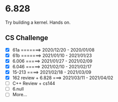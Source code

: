 # 6.828

Try building a kernel. Hands on.

## CS Challenge
- [x] 61a =======> 2020/12/20 - 2020/01/08 
- [x] 61b =======> 2021/01/10 - 2021/01/23 
- [x] 6.006 =====> 2021/01/27 - 2021/02/09
- [x] 6.046 =====> 2021/02/10 - 2021/02/17
- [x] 15-213 ====> 2021/02/18 - 2021/03/09
- [x] 162 review + 6.828 ===> 2021/03/11 - 2021/04/02
- [ ] C++ Review + cs144
- [ ] 6.null
- [ ] More...
